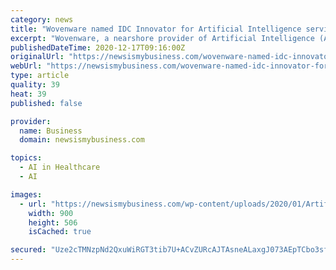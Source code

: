 ```yaml
---
category: news
title: "Wovenware named IDC Innovator for Artificial Intelligence services"
excerpt: "Wovenware, a nearshore provider of Artificial Intelligence (AI) and digital transformation solutions, announced it has been named an IDC Innovator, described as"
publishedDateTime: 2020-12-17T09:16:00Z
originalUrl: "https://newsismybusiness.com/wovenware-named-idc-innovator-for-artificial-intelligence-services/"
webUrl: "https://newsismybusiness.com/wovenware-named-idc-innovator-for-artificial-intelligence-services/"
type: article
quality: 39
heat: 39
published: false

provider:
  name: Business
  domain: newsismybusiness.com

topics:
  - AI in Healthcare
  - AI

images:
  - url: "https://newsismybusiness.com/wp-content/uploads/2020/01/Artificial-Intelligence.jpg"
    width: 900
    height: 506
    isCached: true

secured: "Uze2cTMNzpNd2QxuWiRGT3tib7U+ACvZURcAJTAsneALaxgJ073AEpTCbo3sf58M6hzZTmqbfrfp/Sacq3K/otDWD7WgzdB17TgTqr26rtOIq5ftWUxerP9RUhtaiC0kO1fenhIVWsl7XaD2j3lspO5E/OWN24u0L/MNV3dmP0cWf6KDBRTrQ0/L0/Arvhz+Ub//qFyctzqV1g9Wa+W6RpQuap9GESUH2ZrgdOB9uZsniQssStdHlt90BH5M1m2B2cHoQ9nW/2JPuncdcV2yFp8m6cfr5r5TCy5YXVQ6/nOvrYusWlck8j9tyI8b6ErBFGSSxCEOOHaCT13+TFK4ZCVZfHaamnGFKkDyuFluXgo=;VVvrfmewgDdglo+ni1+Slw=="
---
```



